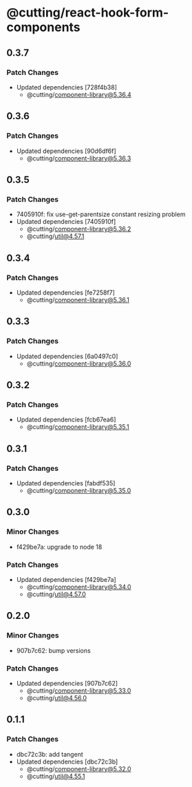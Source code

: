 # @cutting/react-hook-form-components

## 0.3.7

### Patch Changes

- Updated dependencies [728f4b38]
  - @cutting/component-library@5.36.4

## 0.3.6

### Patch Changes

- Updated dependencies [90d6df6f]
  - @cutting/component-library@5.36.3

## 0.3.5

### Patch Changes

- 7405910f: fix use-get-parentsize constant resizing problem
- Updated dependencies [7405910f]
  - @cutting/component-library@5.36.2
  - @cutting/util@4.57.1

## 0.3.4

### Patch Changes

- Updated dependencies [fe7258f7]
  - @cutting/component-library@5.36.1

## 0.3.3

### Patch Changes

- Updated dependencies [6a0497c0]
  - @cutting/component-library@5.36.0

## 0.3.2

### Patch Changes

- Updated dependencies [fcb67ea6]
  - @cutting/component-library@5.35.1

## 0.3.1

### Patch Changes

- Updated dependencies [fabdf535]
  - @cutting/component-library@5.35.0

## 0.3.0

### Minor Changes

- f429be7a: upgrade to node 18

### Patch Changes

- Updated dependencies [f429be7a]
  - @cutting/component-library@5.34.0
  - @cutting/util@4.57.0

## 0.2.0

### Minor Changes

- 907b7c62: bump versions

### Patch Changes

- Updated dependencies [907b7c62]
  - @cutting/component-library@5.33.0
  - @cutting/util@4.56.0

## 0.1.1

### Patch Changes

- dbc72c3b: add tangent
- Updated dependencies [dbc72c3b]
  - @cutting/component-library@5.32.0
  - @cutting/util@4.55.1
